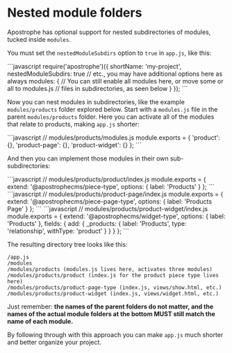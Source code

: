 # Nested module folders

Apostrophe has optional support for nested subdirectories of modules, tucked
inside `modules`.

You must set the `nestedModuleSubdirs` option to `true` in `app.js`, like this:


<AposCodeBlock>
```javascript
require('apostrophe')({
  shortName: 'my-project',
  nestedModuleSubdirs: true
  // etc., you may have additional options here as always
  modules: {
    // You can still enable all modules here, or move some or all to modules.js
    // files in subdirectories, as seen below
  }
});
```
  <template v-slot:caption>
    app.js
  </template>
</AposCodeBlock>

Now you can nest modules in subdirectories, like the example `modules/products` folder explored below. Start with a `modules.js` file in the parent `modules/products` folder. Here you can activate all of the modules that relate to products, making `app.js` shorter:

<AposCodeBlock>
```javascript
// modules/products/modules.js
module.exports = {
  'product': {},
  'product-page': {},
  'product-widget': {}
};
```
  <template v-slot:caption>
    modules/products/modules.js
  </template>
</AposCodeBlock>

And then you can implement those modules in their own sub-subdirectories:

<AposCodeBlock>
```javascript
// modules/products/product/index.js
module.exports = {
  extend: '@apostrophecms/piece-type',
  options: {
    label: 'Products'
  }
};
```
  <template v-slot:caption>
    modules/products/product/index.js
  </template>
</AposCodeBlock>

<AposCodeBlock>
```javascript
// modules/products/product-page/index.js
module.exports = {
  extend: '@apostrophecms/piece-page-type',
  options: {
    label: 'Products Page'
  }
};
```
  <template v-slot:caption>
    modules/products/product-page/index.js
  </template>
</AposCodeBlock>

<AposCodeBlock>
```javascript
// modules/products/product-widget/index.js
module.exports = {
  extend: '@apostrophecms/widget-type',
  options: {
    label: 'Products'
  },
  fields: {
    add: {
      _products: {
        label: 'Products',
        type: 'relationship',
        withType: 'product'
      }
    }
  }
};
```
  <template v-slot:caption>
    modules/products/product-widget/index.js
  </template>
</AposCodeBlock>

The resulting directory tree looks like this:

```
/app.js
/modules
/modules/products (modules.js lives here, activates three modules)
/modules/products/product (index.js for the product piece type lives here)
/modules/products/product-page-type (index.js, views/show.html, etc.)
/modules/products/product-widget (index.js, views/widget.html, etc.)
```

Just remember: **the names of the parent folders do not matter, and the names of the actual
module folders at the bottom MUST still match the name of each module.**

By following through with this approach you can make `app.js` much shorter and better organize your project.

